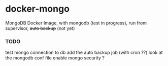 # docker-mongo
MongoDB Docker Image, with mongodb (test in progress), run from supervisor, ~~auto backup~~ (not yet)

### TODO
test mongo connection to db
add the auto backup job (with cron ??)
look at the mongodb conf file
enable mongo security ?
